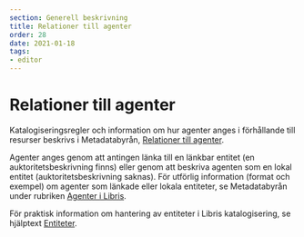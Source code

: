```yaml
---
section: Generell beskrivning
title: Relationer till agenter
order: 28
date: 2021-01-18
tags:
- editor
--- 
```


# Relationer till agenter

Katalogiseringsregler och information om hur agenter anges i förhållande till resurser beskrivs i Metadatabyrån, [Relationer till agenter](https://metadatabyran.kb.se/beskrivning/generella-anvisningar---rda/relationer/relationer-till-agenter).

Agenter anges genom att antingen länka till en länkbar entitet (en auktoritetsbeskrivning finns) eller genom att beskriva agenten som en lokal entitet (auktoritetsbeskrivning saknas). För utförlig information (format och exempel) om agenter som länkade eller lokala entiteter, se Metadatabyrån under rubriken [Agenter i Libris](https://metadatabyran.kb.se/auktoritetsarbete-och-agenter/agenter-i-libris).

För praktisk information om hantering av entiteter i Libris katalogisering, se hjälptext [Entiteter](https://libris.kb.se/katalogisering/help/entity-search).
